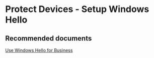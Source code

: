 <properties
	pageTitle="Protect Devices - Setup Windows Hello"
	description="Protect Devices - Setup Windows Hello"
	service="microsoft.intune"
	resource="intune"
	authors="mackie1604"
	displayOrder=""
	selfHelpType="generic"
	supportTopicIds="32599677"
	resourceTags=""
	productPesIds="15584"
	cloudEnvironments="public"
/>

# Protect Devices - Setup Windows Hello

## **Recommended documents**

[Use Windows Hello for Business](https://docs.microsoft.com/intune/windows-hello)<br>


